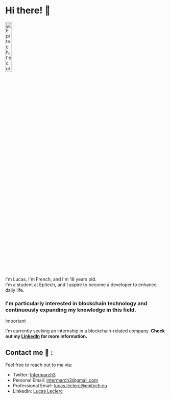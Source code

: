 # Hi there! 👋

<a href="http://www.epitech.eu/" title="l'expertise informatique"><img src="https://newsroom.ionis-group.com/wp-content/uploads/2021/10/LOGO-EPITECH-BASELINE-QUADRI-2021.png" border="0" alt="Epitech, l'école de l'informatique" width="20%"></a>  

I'm Lucas, I'm French, and I'm 18 years old.  
I'm a student at Epitech, and I aspire to become a developer to enhance daily life.

### I'm particularly interested in blockchain technology and continuously expanding my knowledge in this field.

> [!IMPORTANT]
> I'm currently seeking an internship in a blockchain-related company.
> **Check out my [LinkedIn](https://www.linkedin.com/in/lucas-leclerc-06034b29b) for more information.**

## Contact me 📧 :
Feel free to reach out to me via: 
* Twitter: [Intermarch3](https://www.twitter.com/intermarch3/)
* Personal Email: [intermarch3@gmail.com](mailto:intermarch3@gmail.com)
* Professional Email: [lucas.leclerc@epitech.eu](mailto:lucas.leclerc@epitech.eu)
* LinkedIn: [Lucas Leclerc](https://www.linkedin.com/in/lucas-leclerc-06034b29b)
